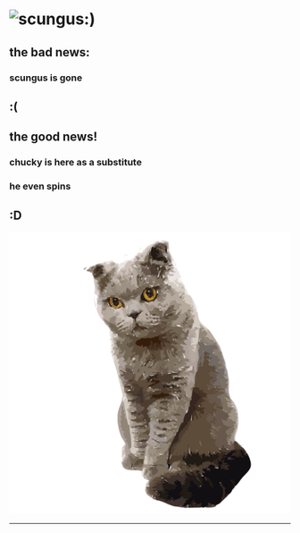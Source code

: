 <!-- markdownlint-disable MD033 -->

# ![scungus:)](https://raw.githubusercontent.com/voidei/scungusclicker-archive/main/src/img/scungus.gif)

## the bad news&colon;

### scungus is gone

## &colon;&lpar;

## the good news&excl;

### chucky is here as a substitute

### he even **spins**

## &colon;D

![chucky](public/Chucky-2400.png)

---

<!--
### Development Dependencies&colon;

#### Yarn Berry &dash; &commat; 3&period;3&period;0

- Packaged within the repo~
- All plugins are also packaged within the repo~~

#### Yarn Plugins&colon;

##### Built&dash;In&colon;

The following plugin dependencies will be included the Yarn 4 runtime by default.

- **[constraints](https://github.com/yarnpkg/berry/tree/master/packages/plugin-constraints)**
- **[exec](https://github.com/yarnpkg/berry/tree/master/packages/plugin-exec)**
- **[interactive tools](https://github.com/yarnpkg/berry/tree/master/packages/plugin-interactive-tools)**
- **[stage](https://github.com/yarnpkg/berry/tree/master/packages/plugin-stage)**
- **[typescript](https://github.com/yarnpkg/berry/tree/master/packages/plugin-typescript)**
- **[version](https://github.com/yarnpkg/berry/tree/master/packages/plugin-version)**
- **[workspace tools](https://github.com/yarnpkg/berry/tree/master/packages/plugin-workspace-tools)**

##### External&colon;

The following plugin dependencies are not, and will not,
be included in the Yarn 4 runtime by default[<sup>1</sup>](#1).

- **[tsconfig references](https://github.com/Dcard/yarn-plugins/tree/master/packages/tsconfig-references)**
- **[semver up](https://github.com/tophat/yarn-plugin-semver-up)**
- **[production install](https://gitlab.com/Larry1123/yarn-contrib/-/blob/master/packages/plugin-production-install/README.md)**
- **[licenses audit](https://github.com/tophat/yarn-plugin-licenses)**
- **[conditions](https://github.com/nicolo-ribaudo/yarn-plugin-conditions)**
- **[env info](https://github.com/TheKnarf/yarn-plugin-envinfo)**
- **[engines](https://github.com/devoto13/yarn-plugin-engines)**
- **[publish config](https://github.com/alizeait/yarn-plugin-publishconfig)**
- **[changed](https://github.com/Dcard/yarn-plugins/tree/master/packages/changed)**
- **[manifest](https://github.com/indooorsman/yarn-plugins/blob/main/packages/yarn-plugin-manifest/readme.md)**
- **[version tools](https://github.com/indooorsman/yarn-plugins/blob/main/packages/yarn-plugin-version-tools/readme.md)**
- **[after install](https://github.com/mhassan1/yarn-plugin-after-install)**
- **[build](https://yarn.build/)**

### Modules &amp; Externals&colon;

---

#### Notes&colon;

##### 1

At the time of writing this.
-->
